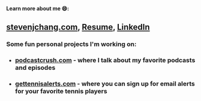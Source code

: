 #### Learn more about me 😄:
## [stevenjchang.com](https://stevenjchang.com), [Resume](https://bit.ly/stevenjchang-resume), [LinkedIn](https://bit.ly/stevenjchang-linkedin)

### Some fun personal projects I'm working on:
- ### [podcastcrush.com](https://podcastcrush.com) - where I talk about my favorite podcasts and episodes
- ### [gettennisalerts.com](https://gettennisalerts.com) - where you can sign up for email alerts for your favorite tennis players

<!--
**stevenjchang/stevenjchang** is a ✨ _special_ ✨ repository because its `README.md` (this file) appears on your GitHub profile.
Hi there 👋

Here are some ideas to get you started:

- 🔭 I’m currently working on ...
- 🌱 I’m currently learning ...
- 👯 I’m looking to collaborate on ...
- 🤔 I’m looking for help with ...
- 💬 Ask me about ...
- 📫 How to reach me: ...
- 😄 Pronouns: ...
- ⚡ Fun fact: ...
-->
